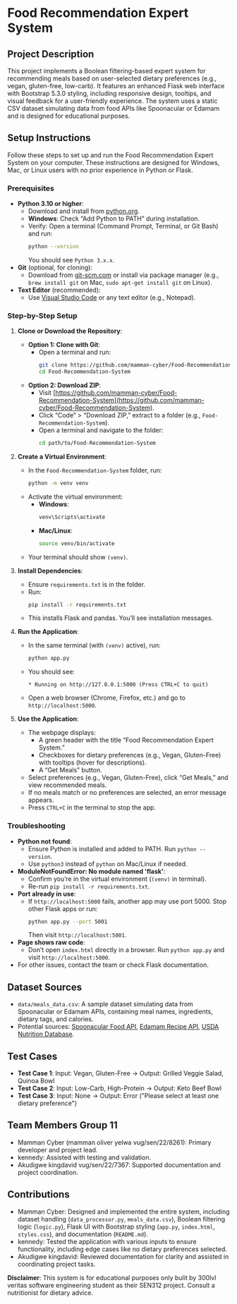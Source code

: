 # Food Recommendation Expert System

## Project Description
This project implements a Boolean filtering-based expert system for recommending meals based on user-selected dietary preferences (e.g., vegan, gluten-free, low-carb). It features an enhanced Flask web interface with Bootstrap 5.3.0 styling, including responsive design, tooltips, and visual feedback for a user-friendly experience. The system uses a static CSV dataset simulating data from food APIs like Spoonacular or Edamam and is designed for educational purposes.

## Setup Instructions

Follow these steps to set up and run the Food Recommendation Expert System on your computer. These instructions are designed for Windows, Mac, or Linux users with no prior experience in Python or Flask.

### Prerequisites
- **Python 3.10 or higher**:
  - Download and install from [python.org](https://www.python.org/downloads/).
  - **Windows**: Check “Add Python to PATH” during installation.
  - Verify: Open a terminal (Command Prompt, Terminal, or Git Bash) and run:
    ```bash
    python --version
    ```
    You should see `Python 3.x.x`.
- **Git** (optional, for cloning):
  - Download from [git-scm.com](https://git-scm.com/downloads) or install via package manager (e.g., `brew install git` on Mac, `sudo apt-get install git` on Linux).
- **Text Editor** (recommended):
  - Use [Visual Studio Code](https://code.visualstudio.com/) or any text editor (e.g., Notepad).

### Step-by-Step Setup
1. **Clone or Download the Repository**:
   - **Option 1: Clone with Git**:
     - Open a terminal and run:
       ```bash
       git clone https://github.com/mamman-cyber/Food-Recommendation-System.git
       cd Food-Recommendation-System
       ```
   - **Option 2: Download ZIP**:
     - Visit [https://github.com/mamman-cyber/Food-Recommendation-System](https://github.com/mamman-cyber/Food-Recommendation-System).
     - Click “Code” > “Download ZIP,” extract to a folder (e.g., `Food-Recommendation-System`).
     - Open a terminal and navigate to the folder:
       ```bash
       cd path/to/Food-Recommendation-System
       ```

2. **Create a Virtual Environment**:
   - In the `Food-Recommendation-System` folder, run:
     ```bash
     python -m venv venv
     ```
   - Activate the virtual environment:
     - **Windows**:
       ```bash
       venv\Scripts\activate
       ```
     - **Mac/Linux**:
       ```bash
       source venv/bin/activate
       ```
   - Your terminal should show `(venv)`.

3. **Install Dependencies**:
   - Ensure `requirements.txt` is in the folder.
   - Run:
     ```bash
     pip install -r requirements.txt
     ```
   - This installs Flask and pandas. You’ll see installation messages.

4. **Run the Application**:
   - In the same terminal (with `(venv)` active), run:
     ```bash
     python app.py
     ```
   - You should see:
     ```
     * Running on http://127.0.0.1:5000 (Press CTRL+C to quit)
     ```
   - Open a web browser (Chrome, Firefox, etc.) and go to `http://localhost:5000`.

5. **Use the Application**:
   - The webpage displays:
     - A green header with the title “Food Recommendation Expert System.”
     - Checkboxes for dietary preferences (e.g., Vegan, Gluten-Free) with tooltips (hover for descriptions).
     - A “Get Meals” button.
   - Select preferences (e.g., Vegan, Gluten-Free), click “Get Meals,” and view recommended meals.
   - If no meals match or no preferences are selected, an error message appears.
   - Press `CTRL+C` in the terminal to stop the app.

### Troubleshooting
- **Python not found**:
  - Ensure Python is installed and added to PATH. Run `python --version`.
  - Use `python3` instead of `python` on Mac/Linux if needed.
- **ModuleNotFoundError: No module named 'flask'**:
  - Confirm you’re in the virtual environment (`(venv)` in terminal).
  - Re-run `pip install -r requirements.txt`.
- **Port already in use**:
  - If `http://localhost:5000` fails, another app may use port 5000. Stop other Flask apps or run:
    ```bash
    python app.py --port 5001
    ```
    Then visit `http://localhost:5001`.
- **Page shows raw code**:
  - Don’t open `index.html` directly in a browser. Run `python app.py` and visit `http://localhost:5000`.
- For other issues, contact the team or check Flask documentation.


## Dataset Sources
- `data/meals_data.csv`: A sample dataset simulating data from Spoonacular or Edamam APIs, containing meal names, ingredients, dietary tags, and calories.
- Potential sources: [Spoonacular Food API](https://spoonacular.com/food-api), [Edamam Recipe API](https://developer.edamam.com/edamam-recipe-api), [USDA Nutrition Database](https://fdc.nal.usda.gov/).

## Test Cases
- **Test Case 1**: Input: Vegan, Gluten-Free → Output: Grilled Veggie Salad, Quinoa Bowl
- **Test Case 2**: Input: Low-Carb, High-Protein → Output: Keto Beef Bowl
- **Test Case 3**: Input: None → Output: Error ("Please select at least one dietary preference")


## Team Members Group 11
- Mamman Cyber (mamman oliver yelwa vug/sen/22/8261): Primary developer and project lead.
- kennedy: Assisted with testing and validation.
- Akudigwe kingdavid vug/sen/22/7367: Supported documentation and project coordination.

## Contributions
- Mamman Cyber: Designed and implemented the entire system, including dataset handling (`data_processor.py`, `meals_data.csv`), Boolean filtering logic (`logic.py`), Flask UI with Bootstrap styling (`app.py`, `index.html`, `styles.css`), and documentation (`README.md`).
- kennedy: Tested the application with various inputs to ensure functionality, including edge cases like no dietary preferences selected.
- Akudigwe kingdavid: Reviewed documentation for clarity and assisted in coordinating project tasks.


**Disclaimer**: This system is for educational purposes only bulit by 300lvl veritas software engineering student as their SEN312 project. Consult a nutritionist for dietary advice.

